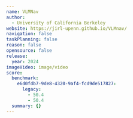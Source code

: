 ```yaml
---
name: VLMNav
author:
  - University of California Berkeley
website: https://jirl-upenn.github.io/VLMnav/
navigation: false
taskPlanning: false
reason: false
opensource: false
release:
  year: 2024
imageVideo: image/video
score:
  benchmark:
    e6d0fdb7-9de8-4320-9af4-fcd9de517827:
      legacy:
        - 50.4
        - 50.4
  summary: {}
---
```

